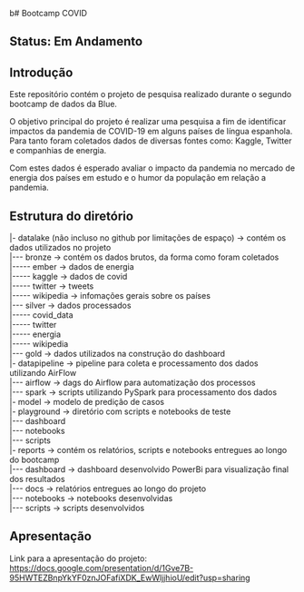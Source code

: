 b# Bootcamp COVID

## Status: Em Andamento

## Introdução

Este repositório contém o projeto de pesquisa realizado durante o segundo bootcamp de dados da Blue.

O objetivo principal do projeto é realizar uma pesquisa a fim de identificar impactos da pandemia de COVID-19 em alguns países de língua espanhola. Para tanto foram coletados dados de diversas fontes como: Kaggle, Twitter e companhias de energia.

Com estes dados é esperado avaliar o impacto da pandemia no mercado de energia dos países em estudo e o humor da população em relação a pandemia.

## Estrutura do diretório

|- datalake (não incluso no github por limitações de espaço) -> contém os dados utilizados no projeto</br>
|--- bronze -> contém os dados brutos, da forma como foram coletados</br>
|----- ember -> dados de energia</br>
|----- kaggle -> dados de covid</br>
|----- twitter -> tweets </br>
|----- wikipedia -> infomações gerais sobre os países</br>
|--- silver -> dados processados</br>
|----- covid_data</br>
|----- twitter</br>
|----- energia</br>
|----- wikipedia</br>
|--- gold -> dados utilizados na construção do dashboard</br>
|- datapipeline -> pipeline para coleta e processamento dos dados utilizando AirFlow</br>
|--- airflow -> dags do Airflow para automatização dos processos</br>
|--- spark -> scripts utilizando PySpark para processamento dos dados</br>
|- model -> modelo de predição de casos</br>
|- playground -> diretório com scripts e notebooks de teste</br>
|--- dashboard</br>
|--- notebooks</br>
|--- scripts</br>
|- reports -> contém os relatórios, scripts e notebooks entregues ao longo do bootcamp</br>
|--- dashboard -> dashboard desenvolvido PowerBi para visualização final dos resultados</br>
|--- docs -> relatórios entregues ao longo do projeto</br>
|--- notebooks -> notebooks desenvolvidas</br>
|--- scripts -> scripts desenvolvidos </br>


## Apresentação
Link para a apresentação do projeto: https://docs.google.com/presentation/d/1Gve7B-95HWTEZBnpYkYF0znJOFafiXDK_EwWljjhioU/edit?usp=sharing

